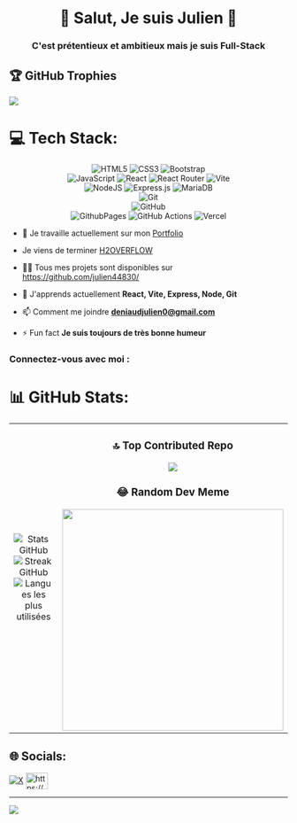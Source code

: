 <h1 align="center">👋 Salut, Je suis Julien 👋</h1>
<h3 align="center">C'est prétentieux et ambitieux mais je suis Full-Stack</h3>

## 🏆 GitHub Trophies
![](https://github-profile-trophy.vercel.app/?username=julien44830&theme=radical&no-frame=false&no-bg=true&margin-w=4)

# 💻 Tech Stack:
<div align="center">
 

 ![HTML5](https://img.shields.io/badge/html5-%23E34F26.svg?style=for-the-badge&logo=html5&logoColor=white) 
 ![CSS3](https://img.shields.io/badge/css3-%231572B6.svg?style=for-the-badge&logo=css3&logoColor=white) 
 ![Bootstrap](https://img.shields.io/badge/bootstrap-%238511FA.svg?style=for-the-badge&logo=bootstrap&logoColor=white) 
 <br/>
 ![JavaScript](https://img.shields.io/badge/javascript-%23323330.svg?style=for-the-badge&logo=javascript&logoColor=%23F7DF1E) 
 ![React](https://img.shields.io/badge/react-%2320232a.svg?style=for-the-badge&logo=react&logoColor=%2361DAFB) 
 ![React Router](https://img.shields.io/badge/React_Router-CA4245?style=for-the-badge&logo=react-router&logoColor=white) 
 ![Vite](https://img.shields.io/badge/vite-%23646CFF.svg?style=for-the-badge&logo=vite&logoColor=white) 
 <br/>
 ![NodeJS](https://img.shields.io/badge/node.js-6DA55F?style=for-the-badge&logo=node.js&logoColor=white) 
 ![Express.js](https://img.shields.io/badge/express.js-%23404d59.svg?style=for-the-badge&logo=express&logoColor=%2361DAFB) 
 ![MariaDB](https://img.shields.io/badge/MariaDB-003545?style=for-the-badge&logo=mariadb&logoColor=white) 
 <br/>
 ![Git](https://img.shields.io/badge/git-%23F05033.svg?style=for-the-badge&logo=git&logoColor=white)
 <br/>
 ![GitHub](https://img.shields.io/badge/github-%23121011.svg?style=for-the-badge&logo=github&logoColor=white)  
 ![GithubPages](https://img.shields.io/badge/github%20pages-121013?style=for-the-badge&logo=github&logoColor=white) 
 ![GitHub Actions](https://img.shields.io/badge/github%20actions-%232671E5.svg?style=for-the-badge&logo=githubactions&logoColor=white)
 ![Vercel](https://img.shields.io/badge/vercel-%23000000.svg?style=for-the-badge&logo=vercel&logoColor=white) 
</div>

- 🔭 Je travaille actuellement sur mon [Portfolio](https://github.com/julien44830/Portfolio)

- Je viens de terminer [H2OVERFLOW](https://h2overflow-git-main-julien44830s-projects.vercel.app/)

- 👨‍💻 Tous mes projets sont disponibles sur [https://github.com/julien44830/ ](https://github.com/julien44830/)

- 🌱 J'apprends actuellement **React, Vite, Express, Node, Git**

- 📫 Comment me joindre **deniaudjulien0@gmail.com**

- ⚡ Fun fact **Je suis toujours de très bonne humeur**

<h3 align="left" >Connectez-vous avec moi :</h3>
<p align="left">

# 📊 GitHub Stats:

<table align="center">
  <td align="center">
      <img src="https://github-readme-stats.vercel.app/api?username=julien44830&theme=dark&hide_border=false&include_all_commits=false&count_private=false" alt="Stats GitHub"/><br/>
      <img src="https://github-readme-streak-stats.herokuapp.com/?user=julien44830&theme=dark&hide_border=false" alt="Streak GitHub"/><br/>
      <img src="https://github-readme-stats.vercel.app/api/top-langs/?username=julien44830&theme=dark&hide_border=false&include_all_commits=false&count_private=false&layout=compact" alt="Langues les plus utilisées"/>
  </td>

  <td align="center">

### 🔝 Top Contributed Repo
![](https://github-contributor-stats.vercel.app/api?username=julien44830&limit=5&theme=dark&combine_all_yearly_contributions=true)

### 😂 Random Dev Meme
<img src='https://memer-new.vercel.app/' style="height: 400px;"/>   
    
  </td>
    
  
</table>




## 🌐 Socials:
[![X](https://img.shields.io/badge/X-black.svg?logo=X&logoColor=white)](https://x.com/DeniaudJulien) 
<a href="https://linkedin.com/in/https://www.linkedin.com/in/julien-deniaud-917610238/" target="blank"><img align="center" src="https://raw.githubusercontent.com/rahuldkjain/github-profile-readme-generator/master/src/images/icons/Social/linked-in-alt.svg" alt="https://www. linkedin.com/in/julien-deniaud-917610238/" height="30" width="40" /></a>
</p>


---
[![](https://visitcount.itsvg.in/api?id=julien44830&icon=0&color=0)](https://visitcount.itsvg.in)
<!-- Proudly created with GPRM ( https://gprm.itsvg.in ) -->
